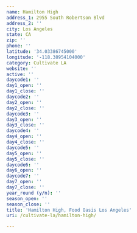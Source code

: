 ```yaml
---
name: Hamilton High
address_1: 2955 South Robertson Blvd
address_2: ''
city: Los Angeles
state: CA
zip: ''
phone: ''
latitude: '34.03386745000'
longitude: '-118.38954104000'
category: Cultivate LA
website: ''
active: ''
daycode1: ''
day1_open: ''
day1_close: ''
daycode2: ''
day2_open: ''
day2_close: ''
daycode3: ''
day3_open: ''
day3_close: ''
daycode4: ''
day4_open: ''
day4_close: ''
daycode5: ''
day5_open: ''
day5_close: ''
daycode6: ''
day6_open: ''
daycode7: ''
day7_open: ''
day7_close: ''
year_round (y/n): ''
season_open: ''
season_close: ''
title: 'Hamilton High, Food Oasis Los Angeles'
uri: /cultivate-la/hamilton-high/

---
```

